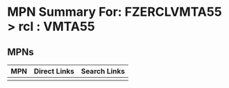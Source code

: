 



# MPN Summary For: FZERCLVMTA55 > rcl : VMTA55

## MPNs
  

|MPN|Direct Links|Search Links|
| :--- | :--- | :--- |
||||

